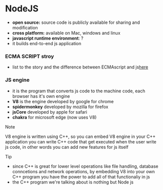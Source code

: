 # NodeJS

- **open source:** source code is publicly available for sharing and modification
- **cross platform:** available on Mac, windows and linux
- **javascript runtime environment**: ?
- it builds end-to-end js application

### ECMA SCRIPT stroy
- list to the story and the difference between ECMAscript and js[here](https://youtu.be/HXpPKhWOkAs?si=8LoZL3M57CzPTIpo)

### JS engine
- it is the program that converts js code to the machine code, each browser has it's own engine
- **V8** is the engine developed by google for chrome
- **spidermonkey** developed by mozilla for firefox
- **jsCore** developed by apple for safari
- **chakra** for microsoft edge (now uses V8)

> [!NOTE]
> V8 engine is written using C++, so you can embed V8 engine in your C++ application
> you can write C++ code that get executed when the user write js code, in other words you can add new features for js itself

> [!TIP]
> - since C++ is great for lower level operations like file handling, database conncetions and network operations, by embedding V8 into your own C++ program you have the power to add all of that functionaliy in js
> - the C++ program we're talking about is nothing but Node js

